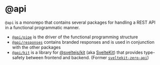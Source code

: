 # @api

`@api` is a monorepo that contains several packages for handling a REST API in a functional programmatic manner.

- [`@api/pipe`](./packages/api-pipe) is the driver of the functional programming structure
- [`@api/responses`](./packages/api-responses) contains branded responses and is used in conjunction with the other packages
- [`@api/kit`](./packages/api-kit) is a library for [@sveltejs/kit](https://github.com/sveltejs/kit/) (aka [SvelteKit](kit.svelte.dev)) that provides type-safety between frontend and backend. (Former [`sveltekit-zero-api`](https://github.com/Refzlund/sveltekit-zero-api))


